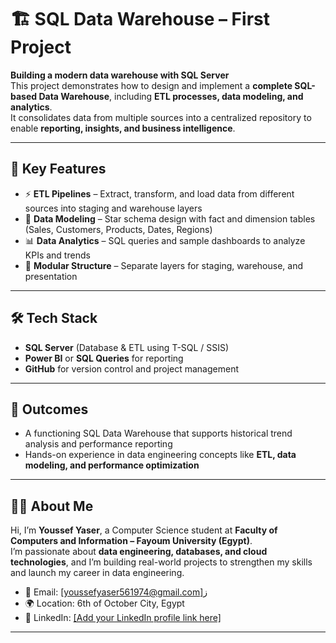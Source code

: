 # 🏗️ SQL Data Warehouse – First Project

**Building a modern data warehouse with SQL Server**  
This project demonstrates how to design and implement a **complete SQL-based Data Warehouse**, including **ETL processes, data modeling, and analytics**.  
It consolidates data from multiple sources into a centralized repository to enable **reporting, insights, and business intelligence**.

---

## 📌 Key Features
- ⚡ **ETL Pipelines** – Extract, transform, and load data from different sources into staging and warehouse layers  
- 🧩 **Data Modeling** – Star schema design with fact and dimension tables (Sales, Customers, Products, Dates, Regions)  
- 📊 **Data Analytics** – SQL queries and sample dashboards to analyze KPIs and trends  
- 📁 **Modular Structure** – Separate layers for staging, warehouse, and presentation  

---

## 🛠️ Tech Stack
- **SQL Server** (Database & ETL using T-SQL / SSIS)  
- **Power BI** or **SQL Queries** for reporting  
- **GitHub** for version control and project management  

---

## 🎯 Outcomes
- A functioning SQL Data Warehouse that supports historical trend analysis and performance reporting  
- Hands-on experience in data engineering concepts like **ETL, data modeling, and performance optimization**

---

## 👨‍💻 About Me
Hi, I’m **Youssef Yaser**, a Computer Science student at **Faculty of Computers and Information – Fayoum University (Egypt)**.  
I’m passionate about **data engineering, databases, and cloud technologies**, and I’m building real-world projects to strengthen my skills and launch my career in data engineering.

- 📧 Email: [youssefyaser561974@gmail.com]ز
- 🌍 Location: 6th of October City, Egypt  
- 💼 LinkedIn: [[Add your LinkedIn profile link here]](https://www.linkedin.com/in/youssef-yasser-26b810316/)

---
